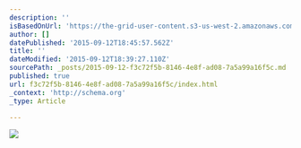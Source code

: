 ```yaml
---
description: ''
isBasedOnUrl: 'https://the-grid-user-content.s3-us-west-2.amazonaws.com/7dd5dfea-88e0-4f3a-baca-f51b5299e8d0.JPG'
author: []
datePublished: '2015-09-12T18:45:57.562Z'
title: ''
dateModified: '2015-09-12T18:39:27.110Z'
sourcePath: _posts/2015-09-12-f3c72f5b-8146-4e8f-ad08-7a5a99a16f5c.md
published: true
url: f3c72f5b-8146-4e8f-ad08-7a5a99a16f5c/index.html
_context: 'http://schema.org'
_type: Article

---
```

![](https://the-grid-user-content.s3-us-west-2.amazonaws.com/7dd5dfea-88e0-4f3a-baca-f51b5299e8d0.JPG)